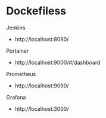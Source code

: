 # Dockefiless

Jenkins
- http://localhost:8080/

Portainer
- http://localhost:9000/#/dashboard

Prometheus
- http://localhost:9090/

Grafana
- http://localhost:3000/

